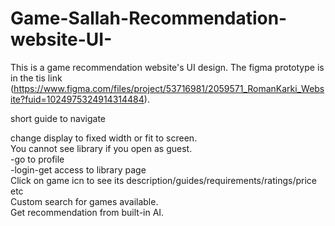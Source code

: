 # Game-Sallah-Recommendation-website-UI-

This is a game recommendation website's UI design.
The figma prototype is in the tis link (https://www.figma.com/files/project/53716981/2059571_RomanKarki_Website?fuid=1024975324914314484). <br>

short guide to navigate<br>

change display to fixed width or fit to screen.<br>
You cannot see library if you open as guest.<br>
-go to profile<br>
-login-get access to library page<br>
Click on game icn to see its description/guides/requirements/ratings/price etc<br>
Custom search for games available.<br>
Get recommendation from built-in AI.<br>
